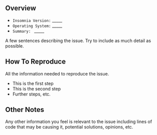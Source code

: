 ## Overview

- `Insomnia Version:` _____
- `Operating System:` _____
- `Summary: ` _____

A few sentences describing the issue. Try to include as much detail as possible.

## How To Reproduce

All the information needed to reproduce the issue.

- This is the first step
- This is the second step
- Further steps, etc.

## Other Notes

Any other information you feel is relevant to the issue including lines of code that
may be causing it, potential solutions, opinions, etc.

